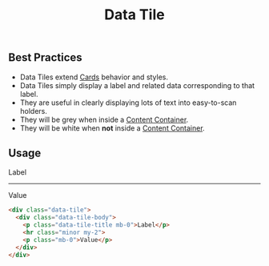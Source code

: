 ﻿---
title: Data Tile
summary: Data Tiles group related information about a category. 
tags: data tile, group, information
layout: guide
eleventyNavigation:
  key: Data Tile
  parent: Components
  order: 155
  excerpt: Data Tiles group related information about a category.
  img: /img/illustrations/illus-data-tiles.svg
---
 
## Best Practices

- Data Tiles extend [Cards](/components/card) behavior and styles.
- Data Tiles  simply display a label and related data corresponding to that label. 
- They are useful in clearly displaying lots of text into easy-to-scan holders.
- They will be grey when inside a [Content Container](/components/boxes/#content-container).
- They will be white when **not** inside a [Content Container](/components/boxes/#content-container).

## Usage

<div class="data-tile">
  <div class="data-tile-body">
    <p class="data-tile-title mb-0">Label</p>
    <hr class="minor my-2">
    <p class="mb-0">Value</p>
  </div>
</div>


```html
<div class="data-tile">
  <div class="data-tile-body">
    <p class="data-tile-title mb-0">Label</p>
    <hr class="minor my-2">
    <p class="mb-0">Value</p>
  </div>
</div>
```
